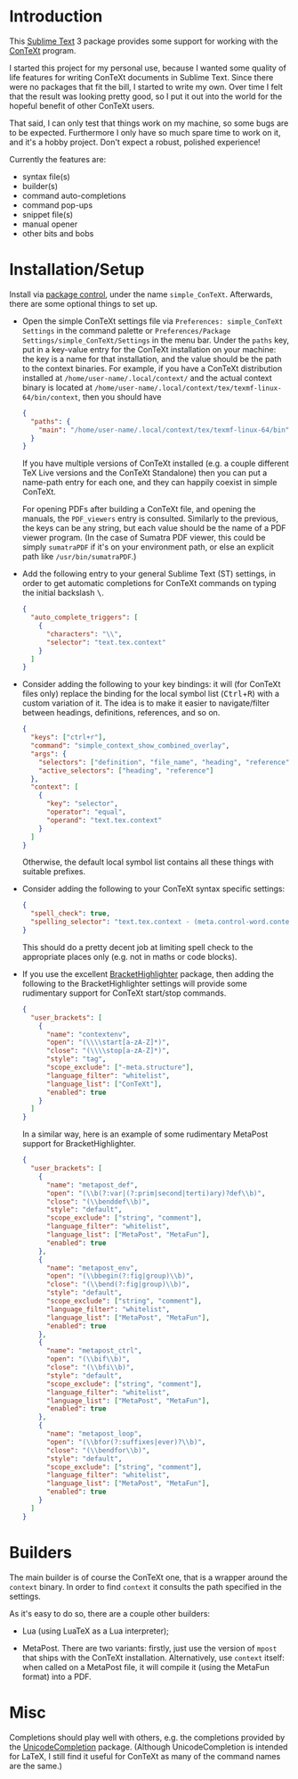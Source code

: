 # Introduction

This [Sublime Text][sublime-text] 3 package provides some support for working with the [ConTeXt][context-introduction] program.

I started this project for my personal use, because I wanted some quality of life features for writing ConTeXt documents in Sublime Text. Since there were no packages that fit the bill, I started to write my own. Over time I felt that the result was looking pretty good, so I put it out into the world for the hopeful benefit of other ConTeXt users.

That said, I can only test that things work on my machine, so some bugs are to be expected. Furthermore I only have so much spare time to work on it, and it's a hobby project. Don't expect a robust, polished experience!

Currently the features are:

  - syntax file(s)
  - builder(s)
  - command auto-completions
  - command pop-ups
  - snippet file(s)
  - manual opener
  - other bits and bobs

# Installation/Setup

Install via [package control][package-control], under the name `simple_ConTeXt`. Afterwards, there are some optional things to set up.

  - Open the simple ConTeXt settings file via `Preferences: simple_ConTeXt Settings` in the command palette or `Preferences/Package Settings/simple_ConTeXt/Settings` in the menu bar. Under the `paths` key, put in a key-value entry for the ConTeXt installation on your machine: the key is a name for that installation, and the value should be the path to the context binaries. For example, if you have a ConTeXt distribution installed at `/home/user-name/.local/context/` and the actual context binary is located at `/home/user-name/.local/context/tex/texmf-linux-64/bin/context`, then you should have

    ```JSON
    {
      "paths": {
        "main": "/home/user-name/.local/context/tex/texmf-linux-64/bin"
      }
    }
    ```

    If you have multiple versions of ConTeXt installed (e.g. a couple different TeX Live versions and the ConTeXt Standalone) then you can put a name-path entry for each one, and they can happily coexist in simple ConTeXt.

    For opening PDFs after building a ConTeXt file, and opening the manuals, the `PDF_viewers` entry is consulted. Similarly to the previous, the keys can be any string, but each value should be the name of a PDF viewer program. (In the case of Sumatra PDF viewer, this could be simply `sumatraPDF` if it's on your environment path, or else an explicit path like `/usr/bin/sumatraPDF`.)

  - Add the following entry to your general Sublime Text (ST) settings, in order to get automatic completions for ConTeXt commands on typing the initial backslash <kbd>\\</kbd>.

    ```JSON
    {
      "auto_complete_triggers": [
        {
          "characters": "\\",
          "selector": "text.tex.context"
        }
      ]
    }
    ```

  - Consider adding the following to your key bindings: it will (for ConTeXt files only) replace the binding for the local symbol list (<kbd>Ctrl</kbd>+<kbd>R</kbd>) with a custom variation of it. The idea is to make it easier to navigate/filter between headings, definitions, references, and so on.

    ```JSON
    {
      "keys": ["ctrl+r"],
      "command": "simple_context_show_combined_overlay",
      "args": {
        "selectors": ["definition", "file_name", "heading", "reference"],
        "active_selectors": ["heading", "reference"]
      },
      "context": [
        {
          "key": "selector",
          "operator": "equal",
          "operand": "text.tex.context"
        }
      ]
    }
    ```

    Otherwise, the default local symbol list contains all these things with suitable prefixes.

  - Consider adding the following to your ConTeXt syntax specific settings:

    ```JSON
    {
      "spell_check": true,
      "spelling_selector": "text.tex.context - (meta.control-word.context, meta.environment.math.context, meta.brackets.context, source, markup.raw, comment)"
    }
    ```

    This should do a pretty decent job at limiting spell check to the appropriate places only (e.g. not in maths or code blocks).

  - If you use the excellent [BracketHighlighter][bracket-highlighter] package, then adding the following to the BracketHighlighter settings will provide some rudimentary support for ConTeXt start/stop commands.

    ```JSON
    {
      "user_brackets": [
        {
          "name": "contextenv",
          "open": "(\\\\start[a-zA-Z]*)",
          "close": "(\\\\stop[a-zA-Z]*)",
          "style": "tag",
          "scope_exclude": ["-meta.structure"],
          "language_filter": "whitelist",
          "language_list": ["ConTeXt"],
          "enabled": true
        }
      ]
    }
    ```

    In a similar way, here is an example of some rudimentary MetaPost support for BracketHighlighter.

    ```JSON
    {
      "user_brackets": [
        {
          "name": "metapost_def",
          "open": "(\\b(?:var|(?:prim|second|terti)ary)?def\\b)",
          "close": "(\\benddef\\b)",
          "style": "default",
          "scope_exclude": ["string", "comment"],
          "language_filter": "whitelist",
          "language_list": ["MetaPost", "MetaFun"],
          "enabled": true
        },
        {
          "name": "metapost_env",
          "open": "(\\bbegin(?:fig|group)\\b)",
          "close": "(\\bend(?:fig|group)\\b)",
          "style": "default",
          "scope_exclude": ["string", "comment"],
          "language_filter": "whitelist",
          "language_list": ["MetaPost", "MetaFun"],
          "enabled": true
        },
        {
          "name": "metapost_ctrl",
          "open": "(\\bif\\b)",
          "close": "(\\bfi\\b)",
          "style": "default",
          "scope_exclude": ["string", "comment"],
          "language_filter": "whitelist",
          "language_list": ["MetaPost", "MetaFun"],
          "enabled": true
        },
        {
          "name": "metapost_loop",
          "open": "(\\bfor(?:suffixes|ever)?\\b)",
          "close": "(\\bendfor\\b)",
          "style": "default",
          "scope_exclude": ["string", "comment"],
          "language_filter": "whitelist",
          "language_list": ["MetaPost", "MetaFun"],
          "enabled": true
        }
      ]
    }
    ```

# Builders

The main builder is of course the ConTeXt one, that is a wrapper around the `context` binary. In order to find `context` it consults the path specified in the settings.

As it's easy to do so, there are a couple other builders:

  - Lua (using LuaTeX as a Lua interpreter);

  - MetaPost. There are two variants: firstly, just use the version of `mpost` that ships with the ConTeXt installation. Alternatively, use `context` itself: when called on a MetaPost file, it will compile it (using the MetaFun format) into a PDF.

# Misc

Completions should play well with others, e.g. the completions provided by the [Unicode​Completion][unicode-completion] package. (Although Unicode​Completion is intended for LaTeX, I still find it useful for ConTeXt as many of the command names are the same.)

[context-introduction]: http://wiki.contextgarden.net/What_is_ConTeXt
[package-control]:      https://packagecontrol.io
[sublime-text]:         https://www.sublimetext.com
[unicode-completion]:   https://github.com/randy3k/UnicodeCompletion
[bracket-highlighter]:  https://github.com/facelessuser/BracketHighlighter
